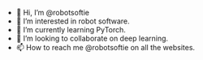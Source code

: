 - 👋 Hi, I’m @robotsoftie
- 👀 I’m interested in robot software.
- 🌱 I’m currently learning PyTorch.
- 💞️ I’m looking to collaborate on deep learning.
- 📫 How to reach me @robotsoftie on all the websites.
